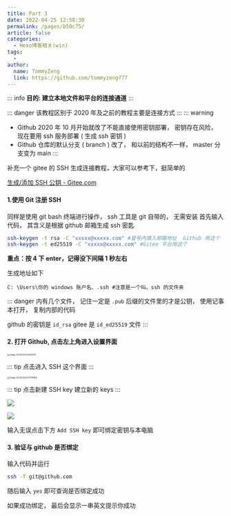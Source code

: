 ```yaml
---
title: Part 3
date: 2022-04-25 12:58:30
permalink: /pages/b50c75/
article: false
categories:
  - Hexo博客相关(win)
tags:
  - 
author: 
  name: TommyZeng
  link: https://github.com/tommyzeng777
---
```




::: info
**目的: 建立本地文件和平台的连接通道**
:::

::: danger
该教程区别于 2020 年及之前的教程主要是连接方式
:::
::: warning
 -   Github 2020 年 10 月开始就改了不能直接使用密钥部署， 密钥存在风险， 现在要用 ssh 服务部署 ( 生成 ssh 密钥 )
 -   Github 仓库的默认分支 ( branch ) 改了， 和以前的结构不一样， master 分支变为 main
:::

补充一个 gitee 的 SSH 生成连接教程，大家可以参考下，挺简单的

 [生成/添加 SSH 公钥 - Gitee.com](https://gitee.com/help/articles/4181#article-header0)

#### 1.使用 Git 注册 SSH
同样是使用 git bash 终端进行操作， ssh 工具是 git 自带的， 无需安装
首先输入代码， 其含义是根据 github 邮箱生成 ssh 密匙

```bash
ssh-keygen -t rsa -C "xxxxx@xxxxx.com" #冒号内填入邮箱地址  Github 用这个
ssh-keygen -t ed25519 -C "xxxxx@xxxxx.com" #Gitee 平台用这个
```

**重点：按 4 下 enter，记得没下间隔 1 秒左右**

生成地址如下

```
C: \Users\你的 windows 账户名、.ssh #注意是一个叫。ssh 的文件夹
```
::: danger
内有几个文件， 记住一定是 `.pub` 后缀的文件里的才是公钥， 使用记事本打开， 复制内部的代码

github 的密钥是 `id_rsa`
gitee 是 `id_ed25519` 文件
:::

#### 2. 打开 Github, 点击左上角进入设置界面

<img src="https://testingcf.jsdelivr.net/gh/TommyZeng777/picgo/img/202203250928681.png" alt="image-20220320235616741" style="zoom:33%;" />

::: tip
点击进入 SSH 这个界面
:::

<img src="https://testingcf.jsdelivr.net/gh/TommyZeng777/picgo/img/202203250928765.png" alt="image-20220320235708988" style="zoom: 33%;" />

::: tip
点击新建 SSH key
建立新的 keys
:::

![](https://testingcf.jsdelivr.net/gh/TommyZeng777/picgo/img/202203250934323.png)

![](https://testingcf.jsdelivr.net/gh/TommyZeng777/picgo/img/202203250931885.png)

输入无误点击下方 `Add SSH key` 即可绑定密钥与本电脑

#### 3. 验证与 github 是否绑定

输入代码并运行

```bash
ssh -T git@github.com
```

随后输入 `yes` 即可查询是否绑定成功

如果成功绑定， 最后会显示一串英文提示你成功